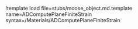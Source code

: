 !template load file=stubs/moose_object.md.template name=ADComputePlaneFiniteStrain syntax=/Materials/ADComputePlaneFiniteStrain